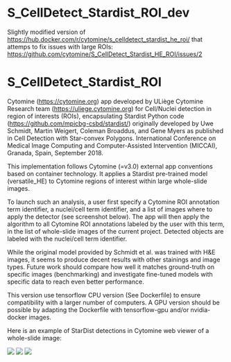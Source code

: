 # S_CellDetect_Stardist_ROI_dev

Slightly modified version of https://hub.docker.com/r/cytomine/s_celldetect_stardist_he_roi/ that attemps to fix issues with large ROIs: https://github.com/cytomine/S_CellDetect_Stardist_HE_ROI/issues/2

# S_CellDetect_Stardist_ROI
Cytomine (https://cytomine.org) app developed by ULiège Cytomine Research team (https://uliege.cytomine.org) for Cell/Nuclei detection in region of interests (ROIs), encapsulating Stardist Python code (https://github.com/mpicbg-csbd/stardist/) originally developed by Uwe Schmidt, Martin Weigert, Coleman Broaddus, and Gene Myers as published in Cell Detection with Star-convex Polygons. International Conference on Medical Image Computing and Computer-Assisted Intervention (MICCAI), Granada, Spain, September 2018.

This implementation follows Cytomine (=v3.0) external app conventions based on container technology. 
It applies a Stardist pre-trained model (versatile_HE) to Cytomine regions of interest within large whole-slide images. 

To launch such an analysis, a user first specify a Cytomine ROI annotation term identifier, a nuclei/cell term identifier, and a list of images where to apply the detector (see screenshot below). The app will then apply the algorithm to all Cytomine ROI annotations labeled by the user with this term, in the list of whole-slide images of the current project. Detected objects are labeled with the nuclei/cell term identifier.

While the original model provided by Schmidt et al. was trained with H&E images, it seems to produce decent results with other stainings and image types. Future work should compare how well it matches ground-truth on specific images (benchmarking) and investigate fine-tuned models with specific data to reach even better performance.

This version use tensorflow CPU version (See Dockerfile) to ensure compatibility with a larger number of computers. A GPU version should be possible by adapting the Dockerfile with tensorflow-gpu and/or nvidia-docker images.

Here is an example of StarDist detections in Cytomine web viewer of a whole-slide image:

![](screenshot-launch.jpg)
![](screenshot.jpg)
![](screenshot-detections.jpg)
